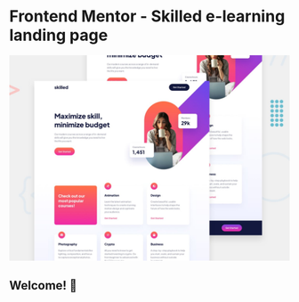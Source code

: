 # Frontend Mentor - Skilled e-learning landing page

![Design preview for the Skilled e-learning landing page coding challenge](./preview.jpg)

## Welcome! 👋
